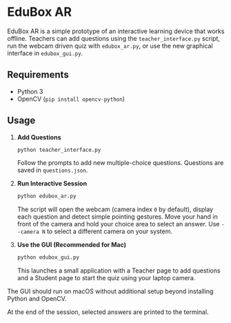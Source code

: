 # EduBox AR

EduBox AR is a simple prototype of an interactive learning device that works offline. Teachers can add questions using the `teacher_interface.py` script, run the webcam driven quiz with `edubox_ar.py`, or use the new graphical interface in `edubox_gui.py`.

## Requirements

- Python 3
- OpenCV (`pip install opencv-python`)

## Usage

1. **Add Questions**

   ```bash
   python teacher_interface.py
   ```
   Follow the prompts to add new multiple-choice questions. Questions are saved in `questions.json`.

2. **Run Interactive Session**

   ```bash
   python edubox_ar.py
   ```
   The script will open the webcam (camera index `0` by default), display each question and detect simple pointing gestures. Move your hand in front of the camera and hold your choice area to select an answer. Use `--camera N` to select a different camera on your system.

3. **Use the GUI (Recommended for Mac)**

   ```bash
   python edubox_gui.py
   ```
   This launches a small application with a Teacher page to add questions and a Student page to start the quiz using your laptop camera.

The GUI should run on macOS without additional setup beyond installing Python and OpenCV.

At the end of the session, selected answers are printed to the terminal.
